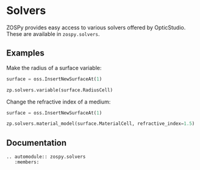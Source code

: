 # Solvers

ZOSPy provides easy access to various solvers offered by OpticStudio.
These are available in `zospy.solvers`.

## Examples

Make the radius of a surface variable:

```python
surface = oss.InsertNewSurfaceAt(1)

zp.solvers.variable(surface.RadiusCell)
```

Change the refractive index of a medium:

```python
surface = oss.InsertNewSurfaceAt(1)

zp.solvers.material_model(surface.MaterialCell, refractive_index=1.5)
```

## Documentation

```{eval-rst}
.. automodule:: zospy.solvers
   :members:
```